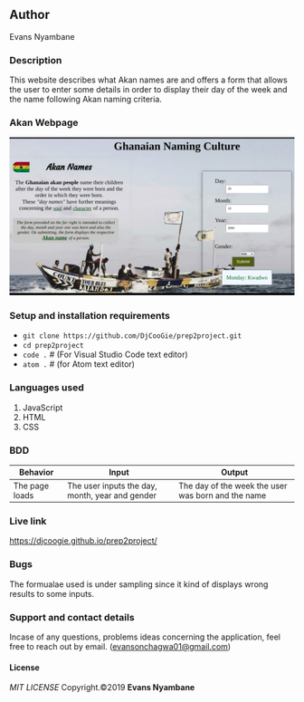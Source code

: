 ## Author
Evans Nyambane

### Description
This website describes what Akan names are and offers a form that allows the user to enter some details in order to display their day of the week and the name following Akan naming criteria.

### Akan Webpage
![Camouflage](media/readme.jpg)

### Setup and installation requirements
- `git clone https://github.com/DjCooGie/prep2project.git`
- `cd prep2project`
- `code .` # (For Visual Studio Code text editor)
- `atom .` # (for Atom text editor)

### Languages used
1. JavaScript
2. HTML
3. CSS

### BDD
| Behavior | Input | Output |
|----------|-------|--------|
| The page loads | The user inputs the day, month, year and gender | The day of the week the user was born and the name |

### Live link
https://djcoogie.github.io/prep2project/

### Bugs
The formualae used is under sampling since it kind of displays wrong results to some inputs.

### Support and contact details
Incase of any questions, problems ideas concerning the application, feel free to reach out by email. (evansonchagwa01@gmail.com)

#### License
 *MIT LICENSE*
Copyright.©2019 **Evans Nyambane**


